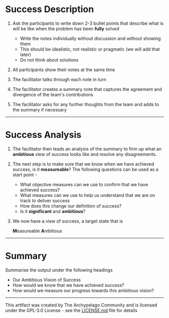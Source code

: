 # Success Description

1. Ask the participants to write down 2-3 bullet points that describe what is will be like when the problem has been **fully** solved

    - Write the notes individually without discussion and without showing them
    - This should be idealistic, not realistic or pragmatic (we will add that later)
    - Do not think about solutions

1. All participants show their notes at the same time
2. The facilitator talks through each note in turn
3. The facilitator creates a summary note that captures the agreement and divergence of the team's contributions
4. The facilitator asks for any further thoughts from the team and adds to the summary if necessary

---

# Success Analysis

1. The facilitator then leads an analysis of the summary to firm up what an **ambitious** view of success looks like and resolve any disagreements.
1. The next step is to make sure that we know when we have achieved success, is it **measureable**? The following questions can be used as a start point -

    - What objective measures can we use to confirm that we have achieved success?
    - What measures can we use to help us understand that we are on track to deliver success
    - How does this change our definition of success?
    - Is it **significant** and **ambitious**?​

1. We now have a view of success, a target state that is

    **M**easureable
    **A**mbitious

---

# Summary

Summarise the output under the following headings

- Our Ambitious Vision of Success
- How would we know that we have achieved success?
- How would we measure our progress towards this ambitious vision?

---

This artifact was created by The Archypelago Community and is licensed under the GPL-3.0 License - see the [LICENSE.md](https://github.com/Open-Archypelago/Archypelago/blob/main/LICENSE) file for details
